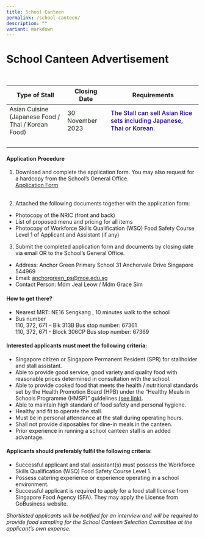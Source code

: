 ```yaml
---
title: School Canteen
permalink: /school-canteen/
description: ""
variant: markdown
---
```

School Canteen Advertisement 
========================
<br>
<table class="tg">
<thead>
  <tr>
    <th class="tg-1h0n">Type of Stall</th>
    <th class="tg-1h0n">Closing Date</th>
    <th class="tg-1h0n">Requirements</th>
  </tr>
</thead>
<tbody>
  <tr>
    <td class="tg-s6uv"><span style="color:#222;background-color:#FBFFFA">Asian Cuisine<br>(Japanese Food / Thai / Korean Food)
</span></td>
    <td class="tg-s6uv"><span style="color:#222;background-color:#FBFFFA"> 30 November 2023</span></td>
    <td class="tg-lb3e" style="text-align: left"><span style="font-weight:500;text-decoration:none;color:#21088A">The Stall can sell Asian Rice sets including Japanese, Thai or Korean.</span></td>
  </tr>
	<tr>
    <td class="tg-rxka"><span style="color:#222;background-color:#FBFFFA"></span></td>
    <td class="tg-rxka"><span style="color:#222;background-color:#FBFFFA"></span><br></td>
    <td class="tg-agmf"><br></td>
  </tr>
</tbody>
</table>

#### Application Procedure
1. Download and complete the application form. You may also request for a hardcopy from the School’s General Office. <br>
<a href="/files/Resources/Canteen/application%20form%20for%20canteen%20stall.pdf" target="_blank">Application Form</a><br><br>

2. Attached the following documents together with the application form:
* Photocopy of the NRIC (front and back)
* List of proposed menu and pricing for all items
* Photocopy of Workforce Skills Qualification (WSQ) Food Safety Course Level 1 of Applicant and Assistant (if any) 
3. Submit the completed application form and documents by closing date via email OR to the School’s General Office.
*  Address: Anchor Green Primary School 31 Anchorvale Drive Singapore 544969
* Email: [anchorgreen_ps@moe.edu.sg](mailto:anchorgreen_ps@moe.edu.sg)
* Contact Person: Mdm Jeal Leow / Mdm Grace Sim

#### How to get there?
* Nearest MRT: NE16 Sengkang , 10 minutes walk to the school
* Bus number
<br>110, 372, 671 – Blk 313B Bus stop number: 67361
<br>110, 372, 671 - Block 306CP Bus stop number: 67369

#### Interested applicants must meet the following criteria:
* Singapore citizen or Singapore Permanent Resident (SPR) for stallholder and stall assistant.
* Able to provide good service, good variety and quality food with reasonable prices determined in consultation with the school.
* Able to provide cooked food that meets the health / nutritional standards set by the Health Promotion Board (HPB) under the “Healthy Meals in Schools Programme (HMSP)” guidelines <a href="https://www.hpb.gov.sg/schools/school-programmes/healthy-meals-in-schools-programme" target="_blank">(see link)</a>.
* Able to maintain high standard of food safety and personal hygiene.
* Healthy and fit to operate the stall.
* Must be in personal attendance at the stall during operating hours.
* Shall not provide disposables for dine-in meals in the canteen.
* Prior experience in running a school canteen stall is an added advantage.

#### Applicants should preferably fulfil the following criteria:
* Successful applicant and stall assistant(s) must possess the Workforce Skills Qualification (WSQ) Food Safety Course Level 1.
* Possess catering experience or experience operating in a school environment.
* Successful applicant is required to apply for a food stall license from Singapore Food Agency (SFA). They may apply the License from GoBusiness website.

*Shortlisted applicants will be notified for an interview and will be required to provide food sampling for the School Canteen Selection Committee at the applicant’s own expense.*
